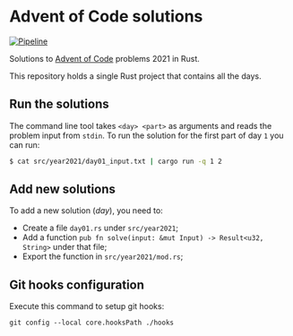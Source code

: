 # Advent of Code solutions

[![Pipeline](https://github.com/dariodip/advent-of-code-2021/actions/workflows/rust.yml/badge.svg?branch=master)](https://github.com/dariodip/advent-of-code-2021/actions/workflows/rust.yml)

Solutions to [Advent of Code](https://adventofcode.com/) problems 2021 in Rust.

This repository holds a single Rust project that contains all the days.

## Run the solutions

The command line tool takes `<day> <part>` as arguments and reads the problem input from `stdin`. 
To run the solution for the first part of day `1` you can run:
```sh
$ cat src/year2021/day01_input.txt | cargo run -q 1 2
```

## Add new solutions

To add a new solution (*day*), you need to:
- Create a file `day01.rs` under `src/year2021`;
- Add a function `pub fn solve(input: &mut Input) -> Result<u32, String>` under that file;
- Export the function in `src/year2021/mod.rs`;

## Git hooks configuration
Execute this command to setup git hooks:
```
git config --local core.hooksPath ./hooks
```
